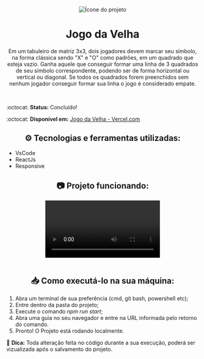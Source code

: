<div align="center">

<img src="https://img.icons8.com/fluency/48/000000/hashtag-large.png" alt="Ícone do projeto">

# Jogo da Velha

   Em um tabuleiro de matriz 3x3, dois jogadores devem marcar seu símbolo, na forma clássica sendo "X" e "O" como padrões, em um quadrado que esteja vazio.
   Ganha aquele que conseguir formar uma linha de 3 quadrados de seu símbolo correspondente, podendo ser de forma horizontal ou vertical ou diagonal.
   Se todos os quadrados forem preenchidos sem nenhum jogador conseguir formar sua linha o jogo é considerado empate.

<br>

<div align="left">

:octocat: **Status:** Concluído!

:octocat: **Disponível em:** [Jogo da Velha - Vercel.com ](https://vercel.com/cddmiasmin/jogo-da-velha/FvABy88wAxyM1brBuCi57ohCccBQ)

</div>

## :gear: Tecnologias e ferramentas utilizadas:

<div align="left">

  * VsCode
  * ReactJs
  * Responsive
  
</div>

## :camera: Projeto funcionando:

<div>

<video src="https://user-images.githubusercontent.com/94560372/178134390-234befd0-c3b4-4b48-890f-44c826b9d3d4.mp4"/>

</div>

<br>   
   
## :inbox_tray: Como executá-lo na sua máquina:
   
<div align="left">

  1. Abra um terminal de sua preferência (cmd, git bash, powershell etc);
  2. Entre dentro da pasta do projeto;
  3. Execute o comando *npm run start*;
  4. Abra uma guia no seu navegador e entre na URL informada pelo retorno do comando.
  5. Pronto! O Projeto está rodando localmente.
  
  :star2: **Dica:**
  Toda alteração feita no código durante a sua execução, poderá ser vizualizada após o salvamento do projeto.  

</div>

</div>

